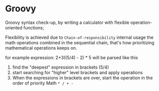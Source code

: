 # Groovy
Groovy syntax check-up, by writing a calculator with flexible operation-oriented functions;

Flexibility is achieved due to `Chain-of-responsibility` internal usage
the math operations combined in the sequential chain, that's how prioritizing mathematical operations keeps on.

for example expression: 
2+3((5/4) - 2) * 5
will be parsed like this
 1. find the "deepest" expression in brackets (5/4)
 2. start searching for "higher" level brackets and apply operations
 3. When the expressions in brackets are over, start the operation in the order of priority Math  `* / + -`  
